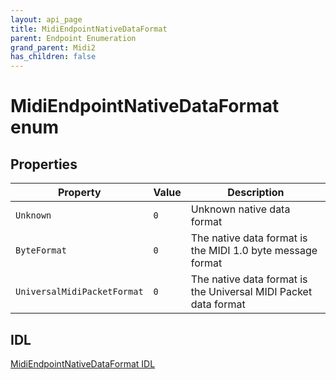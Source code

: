 ```yaml
---
layout: api_page
title: MidiEndpointNativeDataFormat
parent: Endpoint Enumeration
grand_parent: Midi2
has_children: false
---
```


# MidiEndpointNativeDataFormat enum

## Properties

| Property | Value | Description |
| --------------- | ---------- | ----------- |
| `Unknown` | `0` | Unknown native data format |
| `ByteFormat` | `0` | The native data format is the MIDI 1.0 byte message format |
| `UniversalMidiPacketFormat` | `0` | The native data format is the Universal MIDI Packet data format |

## IDL

[MidiEndpointNativeDataFormat IDL](https://github.com/microsoft/MIDI/blob/main/src/app-sdk/winrt-core/MidiEndpointNativeDataFormatEnum.idl)

